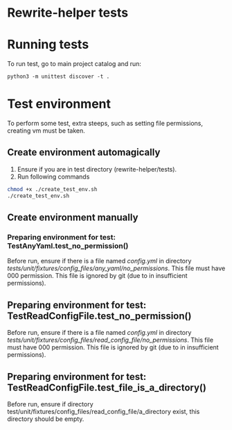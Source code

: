 # Rewrite-helper tests


# Running tests
To run test, go to main project catalog and run:
```commandline
python3 -m unittest discover -t .
```

# Test environment
To perform some test, extra steeps, such as setting file permissions, creating vm  must be taken. 

## Create environment automagically
1. Ensure if you are in test directory (rewrite-helper/tests).
2. Run following commands
```bash
chmod +x ./create_test_env.sh
./create_test_env.sh
```

## Create environment manually
### Preparing environment for test: TestAnyYaml.test_no_permission()
Before run, ensure if there is a file named *config.yml* in directory *tests/unit/fixtures/config_files/any_yaml/no_permissions*.
This file must have 000 permission. This file is ignored by git (due to in insufficient permissions).

## Preparing environment for test: TestReadConfigFile.test_no_permission()
Before run, ensure if there is a file named *config.yml* in directory *tests/unit/fixtures/config_files/read_config_file/no_permissions*.
This file must have 000 permission. This file is ignored by git (due to in insufficient permissions).

## Preparing environment for test: TestReadConfigFile.test_file_is_a_directory()
Before run, ensure if directory test/unit/fixtures/config_files/read_config_file/a_directory exist, this directory should be empty.